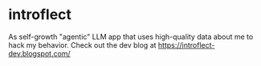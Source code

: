 # introflect
As self-growth "agentic" LLM app that uses high-quality data about me to hack my behavior. Check out the dev blog at https://introflect-dev.blogspot.com/
